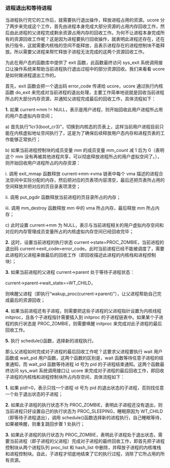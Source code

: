 ### 进程退出和等待进程

当进程执行完它的工作后，就需要执行退出操作，释放进程占用的资源。ucore 分了两步来完成这个工作，首先由进程本身完成大部分资源的占用内存回收工作，然后由此进程的父进程完成剩余资源占用内存的回收工作。为何不让进程本身完成所有的资源回收工作呢？这是因为进程要执行回收操作，就表明此进程还存在，还在执行指令，这就需要内核栈的空间不能释放，且表示进程存在的进程控制块不能释放。所以需要父进程来帮忙释放子进程无法完成的这两个资源回收工作。

为此在用户态的函数库中提供了 exit 函数，此函数最终访问 sys_exit 系统调用接口让操作系统来帮助当前进程执行退出过程中的部分资源回收。我们来看看 ucore 是如何做进程退出工作的。

首先，exit 函数会把一个退出码 error_code 传递给 ucore，ucore 通过执行内核函数 do_exit 来完成对当前进程的退出处理，主要工作简单地说就是回收当前进程所占的大部分内存资源，并通知父进程完成最后的回收工作，具体流程如下：

**1.** 如果 current-\>mm != NULL，表示是用户进程，则开始回收此用户进程所占用的用户态虚拟内存空间；

a)
首先执行“lcr3(boot_cr3)”，切换到内核态的页表上，这样当前用户进程目前只能在内核虚拟地址空间执行了，这是为了确保后续释放用户态内存和进程页表的工作能够正常执行；

b)
如果当前进程控制块的成员变量 mm 的成员变量 mm_count 减 1 后为 0（表明这个 mm 没有再被其他进程共享，可以彻底释放进程所占的用户虚拟空间了。），则开始回收用户进程所占的内存资源：

i.
调用 exit_mmap 函数释放 current-\>mm-\>vma 链表中每个 vma 描述的进程合法空间中实际分配的内存，然后把对应的页表项内容清空，最后还把页表所占用的空间释放并把对应的页目录表项清空；

ii. 调用 put_pgdir 函数释放当前进程的页目录所占的内存；

iii. 调用 mm_destroy 函数释放 mm 中的 vma 所占内存，最后释放 mm 所占内存；

c)
此时设置 current-\>mm 为 NULL，表示与当前进程相关的用户虚拟内存空间和对应的内存管理成员变量所占的内核虚拟内存空间已经回收完毕；

**2.**
这时，设置当前进程的执行状态 current-\>state=PROC_ZOMBIE，当前进程的退出码 current-\>exit_code=error_code。此时当前进程已经不能被调度了，需要此进程的父进程来做最后的回收工作（即回收描述此进程的内核栈和进程控制块）；

**3.** 如果当前进程的父进程 current-\>parent 处于等待子进程状态：

current-\>parent-\>wait_state==WT_CHILD，

则唤醒父进程（即执行“wakup_proc(current-\>parent)”），让父进程帮助自己完成最后的资源回收；

**4.**
如果当前进程还有子进程，则需要把这些子进程的父进程指针设置为内核线程 initproc，且各个子进程指针需要插入到 initproc 的子进程链表中。如果某个子进程的执行状态是 PROC_ZOMBIE，则需要唤醒 initproc 来完成对此子进程的最后回收工作。

**5.** 执行 schedule()函数，选择新的进程执行。

那么父进程如何完成对子进程的最后回收工作呢？这要求父进程要执行 wait 用户函数或 wait_pid 用户函数，这两个函数的区别是，wait 函数等待任意子进程的结束通知，而 wait_pid 函数等待进程 id 号为 pid 的子进程结束通知。这两个函数最终访问 sys_wait 系统调用接口让 ucore 来完成对子进程的最后回收工作，即回收子进程的内核栈和进程控制块所占内存空间，具体流程如下：

**1.**
如果 pid!=0，表示只找一个进程 id 号为 pid 的退出状态的子进程，否则找任意一个处于退出状态的子进程；

**2.**
如果此子进程的执行状态不为 PROC_ZOMBIE，表明此子进程还没有退出，则当前进程只好设置自己的执行状态为 PROC_SLEEPING，睡眠原因为 WT_CHILD（即等待子进程退出），调用 schedule()函数选择新的进程执行，自己睡眠等待，如果被唤醒，则重复跳回步骤 1 处执行；

**3.**
如果此子进程的执行状态为 PROC_ZOMBIE，表明此子进程处于退出状态，需要当前进程（即子进程的父进程）完成对子进程的最终回收工作，即首先把子进程控制块从两个进程队列 proc_list 和 hash_list 中删除，并释放子进程的内核堆栈和进程控制块。自此，子进程才彻底地结束了它的执行过程，消除了它所占用的所有资源。
